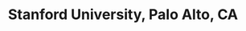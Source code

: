 ---
title: "Stanford University, Palo Alto, CA"
project_id: 
conf_date: 2006-12-06
conference_id: ""
presenters:
   - peter_bandettini
summary: "<p>Stanford University, Palo Alto, CA</p>"
file: /assets/presentations/T199.ppt
filename: T199.ppt
layout: presentation
---